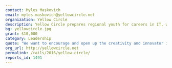 ```yaml
---
contact: Myles Maskovich
email: myles.maskovich@yellowcircle.net
organization: Yellow Circle
description: Yellow Circle prepares regional youth for careers in IT, with a focus on the "full-stack," ranging from data centers to web design.
bg: yellowcircle.jpg
grant: $10,000
category: Leadership
quote: "We want to encourage and open up the creativity and innovator in everyone, and be the birthplace of many new apps and web services that will change the way we do business."
org_url: http://yellowcircle.net
permalink: /rails/2016/yellow-circle/
reports_id: 1491
---
```

